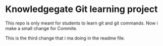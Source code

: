 # Knowledgegate Git learning project
This repo is only meant for students to learn git and git commands.
Now i make a small change for Commite.

This is the third change that i ma doing in the readme file.
